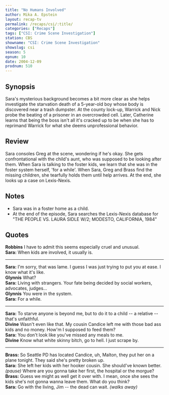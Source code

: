 ```yaml
---
title: "No Humans Involved"
author: Mika A. Epstein
layout: recap-tv
permalink: /recaps/csi/:title/
categories: ["Recaps"]
tags: ["CSI: Crime Scene Investigation"]
station: CBS
showname: "CSI: Crime Scene Investigation"
showslug: csi
season: 5  
epnum: 10
date: 2004-12-09
prodnum: 510
---
```


## Synopsis

Sara's mysterious background becomes a bit more clear as she helps investigate the starvation death of a 5-year-old boy whose body is discovered near a trash dumpster. At the county lock-up, Warrick and Nick probe the beating of a prisoner in an overcrowded cell. Later, Catherine learns that being the boss isn't all it's cracked up to be when she has to reprimand Warrick for what she deems unprofessional behavior.

## Review

Sara consoles Greg at the scene, wondering if he's okay. She gets confrontational with the child's aunt, who was supposed to be looking after them. When Sara is talking to the foster kids, we learn that she was in the foster system herself, 'for a while'. When Sara, Greg and Brass find the missing children, she tearfully holds them until help arrives. At the end, she looks up a case on Lexis-Nexis.

## Notes

* Sara was in a foster home as a child.  
* At the end of the episode, Sara searches the Lexis-Nexis database for "THE PEOPLE VS. LAURA SIDLE W/2; MODESTO, CALIFORNIA, 1984"

## Quotes

**Robbins** I have to admit this seems especially cruel and unusual.  
**Sara:** When kids are involved, it usually is.  

- - -

**Sara:** I'm sorry, that was lame. I guess I was just trying to put you at ease. I know what it's like.  
**Glynnis** What?  
**Sara:** Living with strangers. Your fate being decided by social workers, advocates, judges...  
**Glynnis** You were in the system.  
**Sara:** For a while.  

- - -

**Sara:** To starve anyone is beyond me, but to do it to a child -- a relative -- that's unfaithful.  
**Divine** Wasn't even like that. My cousin Candice left me with those bad ass kids and no money. How'm I supposed to feed them?  
**Sara:** You don't look like you've missed any meals to me.  
**Divine** Know what white skinny bitch, go to hell. I just scrape by.  

- - -

**Brass:** So Seattle PD has located Candice, uh, Malton, they put her on a plane tonight. They said she's pretty broken up.  
**Sara:** She left her kids with her hooker cousin. She should've known better. _(pause)_ Where are you gonna take her first, the hospital or the morgue?  
**Brass:** Guess we might as well get it over with. I mean, once she sees the kids she's not gonna wanna leave them. What do you think?  
**Sara:** Go with the living, Jim -- the dead can wait. _(walks away)_
